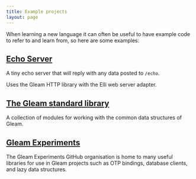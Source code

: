 ```yaml
---
title: Example projects
layout: page
---
```


When learning a new language it can often be useful to have example code to
refer to and learn from, so here are some examples:


## [Echo Server](https://github.com/gleam-lang/example-echo-server)


A tiny echo server that will reply with any data posted to `/echo`.

Uses the Gleam HTTP library with the Elli web server adapter.


## [The Gleam standard library](https://github.com/gleam-lang/stdlib)

A collection of modules for working with the common data structures of Gleam.


## [Gleam Experiments](https://github.com/gleam-experiments)

The Gleam Experiments GitHub organisation is home to many useful libraries
for use in Gleam projects such as OTP bindings, database clients, and lazy
data structures.
